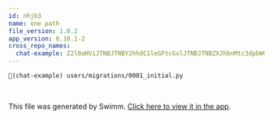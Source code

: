 ```yaml
---
id: nhjb3
name: one path
file_version: 1.0.2
app_version: 0.10.1-2
cross_repo_names:
  chat-example: Z2l0aHViJTNBJTNBY2hhdC1leGFtcGxlJTNBJTNBZXJhbnMtc3dpbW0=
---
```


`📄(chat-example) users/migrations/0001_initial.py`

<br/>

This file was generated by Swimm. [Click here to view it in the app](http://localhost:5000/repos/Z2l0aHViJTNBJTNBdDElM0ElM0FlcmFuLXN3aW1t/docs/nhjb3).